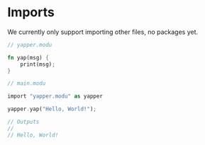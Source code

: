 # Imports

We currently only support importing other files, no packages yet.

```rust
// yapper.modu

fn yap(msg) {
    print(msg);
}

// main.modu

import "yapper.modu" as yapper

yapper.yap("Hello, World!");

// Outputs
//
// Hello, World!
```